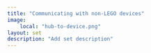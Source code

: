 ```yaml
---
title: "Communicating with non-LEGO devices"
image:
    local: "hub-to-device.png"
layout: set
description: "Add set description"
---
```

